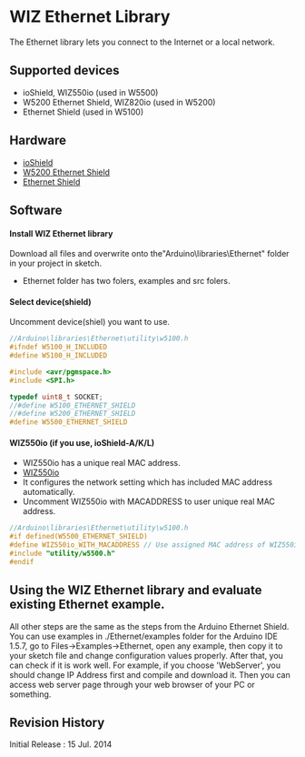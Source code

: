 WIZ Ethernet Library
========
The Ethernet library lets you connect to the Internet or a local network.  

## Supported devices
* ioShield, WIZ550io (used in W5500)
* W5200 Ethernet Shield, WIZ820io (used in W5200)
* Ethernet Shield (used in W5100)

## Hardware
* [ioShield](http://wizwiki.net/wiki/doku.php?id=osh:ioshield-a:start "ioShield-A")
* [W5200 Ethernet Shield](https://github.com/Wiznet/W5200-Ethernet-Shield "W5200 Ethernet Shield")  
* [Ethernet Shield](http://arduino.cc/en/Main/ArduinoEthernetShield "Ethernet Shield")  

## Software
#### Install WIZ Ethernet library  
Download all files and overwrite onto the"Arduino\libraries\Ethernet" folder in your project in sketch.
- Ethernet folder has two folers, examples and src folers.

#### Select device(shield)  
Uncomment device(shiel) you want to use.  
```cpp
//Arduino\libraries\Ethernet\utility\w5100.h
#ifndef	W5100_H_INCLUDED
#define	W5100_H_INCLUDED

#include <avr/pgmspace.h>
#include <SPI.h>

typedef uint8_t SOCKET;
//#define W5100_ETHERNET_SHIELD
//#define W5200_ETHERNET_SHIELD
#define W5500_ETHERNET_SHIELD
```

#### WIZ550io (if you use, ioShield-A/K/L)
* WIZ550io has a unique real MAC address.
* [WIZ550io](http://wizwiki.net/wiki/doku.php?id=products:wiz550io:start "WIZ550io")
* It configures the network setting which has included MAC address automatically.
* Uncomment WIZ550io with MACADDRESS to user unique real MAC address. 
```cpp
//Arduino\libraries\Ethernet\utility\w5100.h
#if defined(W5500_ETHERNET_SHIELD)
#define WIZ550io_WITH_MACADDRESS // Use assigned MAC address of WIZ550io
#include "utility/w5500.h"
#endif
```

## Using the WIZ Ethernet library and evaluate existing Ethernet example.
All other steps are the same as the steps from the Arduino Ethernet Shield. 
You can use examples in ./Ethernet/examples folder for the Arduino IDE 1.5.7, go to Files->Examples->Ethernet, open any example, then copy it to your sketch file and change configuration values properly.
After that, you can check if it is work well. For example, if you choose 'WebServer', you should change IP Address first and compile and download it. Then you can access web server page through your web browser of your PC or something.

## Revision History
Initial Release : 15 Jul. 2014
